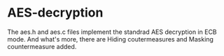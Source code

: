 # AES-decryption

The aes.h and aes.c files implement the standrad AES decryption in ECB mode. And what's more, there are Hiding coutermeasures and Masking countermeasure added.
